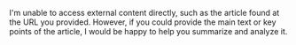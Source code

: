 I'm unable to access external content directly, such as the article found at the URL you provided. However, if you could provide the main text or key points of the article, I would be happy to help you summarize and analyze it.